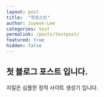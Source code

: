 ```yaml
---
layout: post
title:  "첫포스트"
author: Juyeon-Lee
categories: test
permalink: /posts/testpost/
featured: true
hidden: false
---
```


## 첫 블로그 포스트 입니다.

지킬은 심플한 정적 사이트 생성기 입니다.
